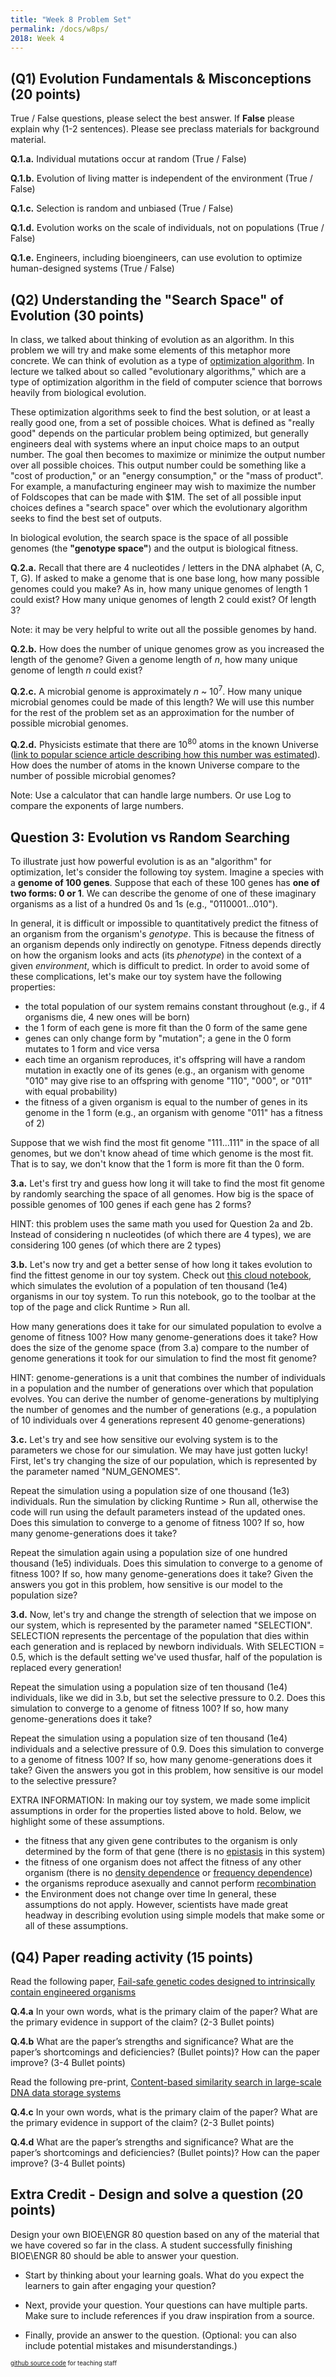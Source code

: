 ```yaml
---
title: "Week 8 Problem Set"
permalink: /docs/w8ps/
2018: Week 4
---
```


## (Q1) Evolution Fundamentals & Misconceptions (20 points)

True / False questions, please select the best answer.  If **False** please explain why (1-2 sentences).
Please see preclass materials for background material.

**Q.1.a.** Individual mutations occur at random (True /  False)

**Q.1.b.** Evolution of living matter is independent of the environment (True /  False)

**Q.1.c.** Selection is random and unbiased (True /  False)

**Q.1.d.** Evolution works on the scale of individuals, not on populations (True /  False)

**Q.1.e.** Engineers, including bioengineers, can use evolution to optimize human-designed systems  (True /  False)

## (Q2) Understanding the "Search Space" of Evolution (30 points)

In class, we talked about thinking of evolution as an algorithm. In this problem we will try and make some elements of this metaphor more concrete. We can think of evolution as a type of [optimization algorithm](https://en.wikipedia.org/wiki/Mathematical_optimization#Optimization_algorithms). In lecture we talked about so called "evolutionary algorithms," which are a type of optimization algorithm in the field of computer science that borrows heavily from biological evolution.

These optimization algorithms seek to find the best solution, or at least a really good one, from a set of possible choices. What is defined as "really good" depends on the particular problem being optimized, but generally engineers deal with systems where an input choice maps to an output number. The goal then becomes to maximize or minimize the output number over all possible choices. This output number could be something like a "cost of production," or an "energy consumption," or the "mass of product". For example, a manufacturing engineer may wish to maximize the number of Foldscopes that can be made with $1M. The set of all possible input choices defines a "search space" over which the evolutionary algorithm seeks to find the best set of outputs.

In biological evolution, the search space is the space of all possible genomes (the **"genotype space"**) and the output is biological fitness.

**Q.2.a.** Recall that there are 4 nucleotides / letters in the DNA alphabet (A, C, T, G). If asked to make a genome that is one base long, how many possible genomes could you make? As in, how many unique genomes of length 1 could exist? How many unique genomes of length 2 could exist? Of length 3?

Note: it may be very helpful to write out all the possible genomes by hand.

**Q.2.b.** How does the number of unique genomes grow as you increased the length of the genome? Given a genome length of _n_, how many unique genome of length _n_ could exist?

**Q.2.c.** A microbial genome is approximately _n_ ~ 10<sup>7</sup>. How many unique microbial genomes could be made of this length? We will use this number for the rest of the problem set as an approximation for the number of possible microbial genomes.

**Q.2.d.** Physicists estimate that there are 10<sup>80</sup> atoms in the known Universe ([link to popular science article describing how this number was estimated](https://www.universetoday.com/36302/atoms-in-the-universe/)). How does the number of atoms in the known Universe compare to the number of possible microbial genomes?  

Note: Use a calculator that can handle large numbers. Or use Log to compare the exponents of large numbers.  

## Question 3: Evolution vs Random Searching
To illustrate just how powerful evolution is as an "algorithm" for optimization, let's consider the following toy system. Imagine a species with a **genome of 100 genes**. Suppose that each of these 100 genes has **one of two forms: 0 or 1**. We can describe the genome of one of these imaginary organisms as a list of a hundred 0s and 1s (e.g., "0110001...010").

In general, it is difficult or impossible to quantitatively predict the fitness of an organism from the organism's *genotype*. This is because the fitness of an organism depends only indirectly on genotype. Fitness depends directly on how the organism looks and acts (its *phenotype*) in the context of a given *environment*, which is difficult to predict. In order to avoid some of these complications, let's make our toy system have the following properties:
- the total population of our system remains constant throughout (e.g., if 4 organisms die, 4 new ones will be born)
- the 1 form of each gene is more fit than the 0 form of the same gene
- genes can only change form by "mutation"; a gene in the 0 form mutates to 1 form and vice versa
- each time an organism reproduces, it's offspring will have a random mutation in exactly one of its genes (e.g., an organism with genome "010" may give rise to an offspring with genome "110", "000", or "011" with equal probability)
- the fitness of a given organism is equal to the number of genes in its genome in the 1 form (e.g., an organism with genome "011" has a fitness of 2)

Suppose that we wish find the most fit genome "111...111" in the space of all genomes, but we don't know ahead of time which genome is the most fit. That is to say, we don't know that the 1 form is more fit than the 0 form.

**3.a.** Let's first try and guess how long it will take to find the most fit genome by randomly searching the space of all genomes. How big is the space of possible genomes of 100 genes if each gene has 2 forms?

HINT: this problem uses the same math you used for Question 2a and 2b. Instead of considering n nucleotides (of which there are 4 types), we are considering 100 genes (of which there are 2 types)

**3.b.** Let's now try and get a better sense of how long it takes evolution to find the fittest genome in our toy system. Check out [this cloud notebook](https://colab.research.google.com/drive/1w57b1R19w49yTg4b9Gat8v9ygWNjdxhm?usp=sharing), which simulates the evolution of a population of ten thousand (1e4) organisms in our toy system. To run this notebook, go to the toolbar at the top of the page and click Runtime > Run all.

How many generations does it take for our simulated population to evolve a genome of fitness 100? How many genome-generations does it take? How does the size of the genome space (from 3.a) compare to the number of genome generations it took for our simulation to find the most fit genome?

HINT: genome-generations is a unit that combines the number of individuals in a population and the number of generations over which that population evolves. You can derive the number of genome-generations by multiplying the number of genomes and the number of generations (e.g., a population of 10 individuals over 4 generations represent 40 genome-generations)

**3.c.** Let's try and see how sensitive our evolving system is to the parameters we chose for our simulation. We may have just gotten lucky! First, let's try changing the size of our population, which is represented by the parameter named "NUM_GENOMES".

Repeat the simulation using a population size of one thousand (1e3) individuals. Run the simulation by clicking Runtime > Run all, otherwise the code will run using the default parameters instead of the updated ones. Does this simulation to converge to a genome of fitness 100? If so, how many genome-generations does it take?

Repeat the simulation again using a population size of one hundred thousand (1e5) individuals. Does this simulation to converge to a genome of fitness 100? If so, how many genome-generations does it take? Given the answers you got in this problem, how sensitive is our model to the population size?

**3.d.** Now, let's try and change the strength of selection that we impose on our system, which is represented by the parameter named "SELECTION". SELECTION represents the percentage of the population that dies within each generation and is replaced by newborn individuals. With SELECTION = 0.5, which is the default setting we've used thusfar, half of the population is replaced every generation!

Repeat the simulation using a population size of ten thousand (1e4) individuals, like we did in 3.b, but set the selective pressure to 0.2. Does this simulation to converge to a genome of fitness 100? If so, how many genome-generations does it take?

Repeat the simulation using a population size of ten thousand (1e4) individuals and a selective pressure of 0.9. Does this simulation to converge to a genome of fitness 100? If so, how many genome-generations does it take? Given the answers you got in this problem, how sensitive is our model to the selective pressure?

EXTRA INFORMATION: In making our toy system, we made some implicit assumptions in order for the properties listed above to hold. Below, we highlight some of these assumptions.
- the fitness that any given gene contributes to the organism is only determined by the form of that gene (there is no [epistasis](https://en.wikipedia.org/wiki/Epistasis) in this system)
- the fitness of one organism does not affect the fitness of any other organism (there is no [density dependence](https://en.wikipedia.org/wiki/Density_dependence) or [frequency dependence](https://en.wikipedia.org/wiki/Frequency-dependent_selection))
- the organisms reproduce asexually and cannot perform [recombination](https://en.wikipedia.org/wiki/Genetic_recombination)
- the Environment does not change over time
In general, these assumptions do not apply. However, scientists have made great headway in describing evolution using simple models that make some or all of these assumptions.

## (Q4) Paper reading activity (15 points)

Read the following paper, [Fail-safe genetic codes designed to intrinsically contain engineered organisms](https://academic.oup.com/nar/article/47/19/10439/5568210)

**Q.4.a** In your own words, what is the primary claim of the paper? What are the primary evidence in support of the claim? (2-3 Bullet points)

**Q.4.b** What are the paper’s strengths and significance? What are the paper’s shortcomings and deficiencies?  (Bullet points)? How can the paper improve? (3-4 Bullet points)


Read the following pre-print, [Content-based similarity search in large-scale DNA data storage systems](https://www.biorxiv.org/content/10.1101/2020.05.25.115477v1.full.pdf+html)

**Q.4.c** In your own words, what is the primary claim of the paper? What are the primary evidence in support of the claim? (2-3 Bullet points)

**Q.4.d** What are the paper’s strengths and significance? What are the paper’s shortcomings and deficiencies?  (Bullet points)? How can the paper improve? (3-4 Bullet points)

## Extra Credit - Design and solve a question (20 points)

Design your own BIOE\ENGR 80 question based on any of the material that we have covered so far in the class.  A student successfully finishing BIOE\ENGR 80 should be able to answer your question.  

- Start by thinking about your learning goals.  What do you expect the learners to gain after engaging your question?

- Next, provide your question. Your questions can have multiple parts.  Make sure to include references if you draw inspiration from a source.
- Finally, provide an answer to the question. (Optional: you can also include potential mistakes and misunderstandings.)

<sub><sup> [github source code](https://github.com/Stanford-BioE80/Stanford-BioE80.github.io/edit/master/_docs/w8ps.md) for teaching staff <sub><sup>
